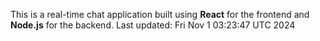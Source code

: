 This is a real-time chat application built using **React** for the frontend and **Node.js** for the backend.
Last updated: Fri Nov  1 03:23:47 UTC 2024
